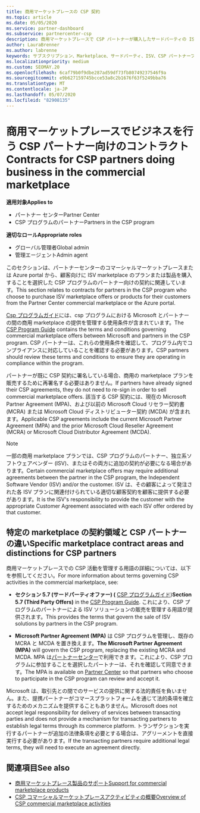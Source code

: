 ```yaml
---
title: 商用マーケットプレースの CSP 契約
ms.topic: article
ms.date: 05/05/2020
ms.service: partner-dashboard
ms.subservice: partnercenter-csp
description: 商用マーケットプレースで CSP パートナーが購入したサードパーティの ISV 製品に対するサブスクリプションの使用条件と契約について説明します。
author: LauraBrenner
ms.author: labrenne
keywords: サブスクリプション、Marketplace、サードパーティ、ISV、CSP パートナープログラム、契約、販売、購入、
ms.localizationpriority: medium
ms.custom: SEOMAY.20
ms.openlocfilehash: 6caf79b0f9dbe287ad59df73fb80749237546f9a
ms.sourcegitcommit: e9b627159745bcce53a8c2b1676f63f5249bba76
ms.translationtype: MT
ms.contentlocale: ja-JP
ms.lasthandoff: 05/07/2020
ms.locfileid: "82908135"
---
```

# <a name="contracts-for-csp-partners-doing-business-in-the-commercial-marketplace"></a><span data-ttu-id="990aa-104">商用マーケットプレースでビジネスを行う CSP パートナー向けのコントラクト</span><span class="sxs-lookup"><span data-stu-id="990aa-104">Contracts for CSP partners doing business in the commercial marketplace</span></span>

<span data-ttu-id="990aa-105">**適用対象**</span><span class="sxs-lookup"><span data-stu-id="990aa-105">**Applies to**</span></span>

- <span data-ttu-id="990aa-106">パートナー センター</span><span class="sxs-lookup"><span data-stu-id="990aa-106">Partner Center</span></span>
- <span data-ttu-id="990aa-107">CSP プログラムのパートナー</span><span class="sxs-lookup"><span data-stu-id="990aa-107">Partners in the CSP program</span></span>

<span data-ttu-id="990aa-108">**適切なロール**</span><span class="sxs-lookup"><span data-stu-id="990aa-108">**Appropriate roles**</span></span>

- <span data-ttu-id="990aa-109">グローバル管理者</span><span class="sxs-lookup"><span data-stu-id="990aa-109">Global admin</span></span>
- <span data-ttu-id="990aa-110">管理エージェント</span><span class="sxs-lookup"><span data-stu-id="990aa-110">Admin agent</span></span>

<span data-ttu-id="990aa-111">このセクションは、パートナーセンターのコマーシャルマーケットプレースまたは Azure portal から、顧客向けに ISV marketplace のプランまたは製品を購入することを選択した CSP プログラムのパートナー向けの契約に関連しています。</span><span class="sxs-lookup"><span data-stu-id="990aa-111">This section relates to contracts for partners in the CSP program who choose to purchase ISV marketplace offers or products for their customers from the Partner Center commercial marketplace or the Azure portal.</span></span>

<span data-ttu-id="990aa-112">[Csp プログラムガイド](https://go.microsoft.com/fwlink/p/?LinkId=617100)には、csp プログラムにおける Microsoft とパートナーの間の商用 marketplace の提供を管理する使用条件が含まれています。</span><span class="sxs-lookup"><span data-stu-id="990aa-112">The [CSP Program Guide](https://go.microsoft.com/fwlink/p/?LinkId=617100) contains the terms and conditions governing commercial marketplace offers between Microsoft and partners in the CSP program.</span></span> <span data-ttu-id="990aa-113">CSP パートナーは、これらの使用条件を確認して、プログラム内でコンプライアンスに対応していることを確認する必要があります。</span><span class="sxs-lookup"><span data-stu-id="990aa-113">CSP partners should review these terms and conditions to ensure they are operating in compliance within the program.</span></span>  

<span data-ttu-id="990aa-114">パートナーが既に CSP 契約に署名している場合、商用の marketplace プランを販売するために再署名する必要はありません。</span><span class="sxs-lookup"><span data-stu-id="990aa-114">If partners have already signed their CSP agreements, they do not need to re-sign in order to sell commercial marketplace offers.</span></span> <span data-ttu-id="990aa-115">該当する CSP 契約には、現在の Microsoft Partner Agreement (MPA)、および以前の Microsoft Cloud リセラー契約書 (MCRA) または Microsoft Cloud ディストリビューター契約 (MCDA) が含まれます。</span><span class="sxs-lookup"><span data-stu-id="990aa-115">Applicable CSP agreements include the current Microsoft Partner Agreement (MPA) and the prior Microsoft Cloud Reseller Agreement (MCRA) or Microsoft Cloud Distributor Agreement (MCDA).</span></span>

>[!NOTE]
> <span data-ttu-id="990aa-116">一部の商用 marketplace プランでは、CSP プログラムのパートナー、独立系ソフトウェアベンダー (ISV)、またはその両方に追加の契約が必要になる場合があります。</span><span class="sxs-lookup"><span data-stu-id="990aa-116">Certain commercial marketplace offers may require additional agreements between the partner in the CSP program, the Independent Software Vendor (ISV) and/or the customer.</span></span> <span data-ttu-id="990aa-117">ISV は、その顧客によって発注された各 ISV プランに関連付けられている適切な顧客契約を顧客に提供する必要があります。</span><span class="sxs-lookup"><span data-stu-id="990aa-117">It is the ISV's responsibility to provide the customer with the appropriate Customer Agreement associated with each ISV offer ordered by that customer.</span></span>

## <a name="specific-marketplace-contract-areas-and-distinctions-for-csp-partners"></a><span data-ttu-id="990aa-118">特定の marketplace の契約領域と CSP パートナーの違い</span><span class="sxs-lookup"><span data-stu-id="990aa-118">Specific marketplace contract areas and distinctions for CSP partners</span></span>

<span data-ttu-id="990aa-119">商用マーケットプレースでの CSP 活動を管理する用語の詳細については、以下を参照してください。</span><span class="sxs-lookup"><span data-stu-id="990aa-119">For more information about terms governing CSP activities in the commercial marketplace, see:</span></span>

- <span data-ttu-id="990aa-120">**セクション 5.7 (サードパーティオファー) (** [CSP プログラムガイド](https://go.microsoft.com/fwlink/p/?LinkId=617100))</span><span class="sxs-lookup"><span data-stu-id="990aa-120">**Section 5.7 (Third Party Offers)** in the [CSP Program Guide](https://go.microsoft.com/fwlink/p/?LinkId=617100).</span></span> <span data-ttu-id="990aa-121">これにより、CSP プログラムのパートナーによる ISV ソリューションの販売を管理する用語が提供されます。</span><span class="sxs-lookup"><span data-stu-id="990aa-121">This provides the terms that govern the sale of ISV solutions by partners in the CSP program.</span></span>

- <span data-ttu-id="990aa-122">**Microsoft Partner Agreement (MPA)** は CSP プログラムを管理し、既存の MCRA と MCDA を置き換えます。</span><span class="sxs-lookup"><span data-stu-id="990aa-122">**The Microsoft Partner Agreement (MPA)** will govern the CSP program, replacing the existing MCRA and MCDA.</span></span> <span data-ttu-id="990aa-123">MPA は[パートナーセンター](https://partner.microsoft.com/pcv/dashboard/overview)で利用できます。これにより、CSP プログラムに参加することを選択したパートナーは、それを確認して同意できます。</span><span class="sxs-lookup"><span data-stu-id="990aa-123">The MPA is available on [Partner Center](https://partner.microsoft.com/pcv/dashboard/overview) so that partners who choose to participate in the CSP program can review and accept it.</span></span>
  
<span data-ttu-id="990aa-124">Microsoft は、取引先との間でのサービスの提供に関する法的責任を負いません。また、提携パートナーがコマースプラットフォームを通じて法的条項を確立するためのメカニズムを提供することもありません。</span><span class="sxs-lookup"><span data-stu-id="990aa-124">Microsoft does not accept legal responsibility for delivery of services between transacting parties and does not provide a mechanism for transacting partners to establish legal terms through its commerce platform.</span></span> <span data-ttu-id="990aa-125">トランザクションを実行するパートナーが追加の法律条項を必要とする場合は、アグリーメントを直接実行する必要があります。</span><span class="sxs-lookup"><span data-stu-id="990aa-125">If the transacting partners require additional legal terms, they will need to execute an agreement directly.</span></span>

## <a name="see-also"></a><span data-ttu-id="990aa-126">関連項目</span><span class="sxs-lookup"><span data-stu-id="990aa-126">See also</span></span>

- [<span data-ttu-id="990aa-127">商用マーケットプレース製品のサポート</span><span class="sxs-lookup"><span data-stu-id="990aa-127">Support for commercial marketplace products</span></span>](csp-commercial-marketplace-support.md)
- [<span data-ttu-id="990aa-128">CSP コマーシャルマーケットプレースアクティビティの概要</span><span class="sxs-lookup"><span data-stu-id="990aa-128">Overview of CSP commercial marketplace activities</span></span>](csp-commercial-marketplace-overview.md)
